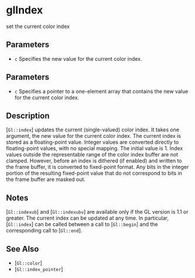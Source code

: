 # glIndex
set the current color index

## Parameters
- `c`
  Specifies the new value for the current color index.

  

## Parameters
- `c`
  Specifies a pointer to a one-element array that contains the new value
  for the current color index.

## Description
[`Gl::index`] updates the current (single-valued) color index. It
  takes one argument, the new value for the current color index.
The current index is stored as a floating-point value. Integer values
  are converted directly to floating-point values, with no special
  mapping. The initial value is 1.
Index values outside the representable range of the color index buffer
  are not clamped. However, before an index is dithered (if enabled) and
  written to the frame buffer, it is converted to fixed-point format.
  Any bits in the integer portion of the resulting fixed-point value
  that do not correspond to bits in the frame buffer are masked out.

## Notes
[`Gl::indexub`] and [`Gl::indexubv`] are available only if the GL
  version is 1.1 or greater.
The current index can be updated at any time. In particular,
  [`Gl::index`] can be called between a call to [`Gl::begin`] and the
  corresponding call to [`Gl::end`].

## See Also
- [`Gl::color`]
- [`Gl::index_pointer`]
